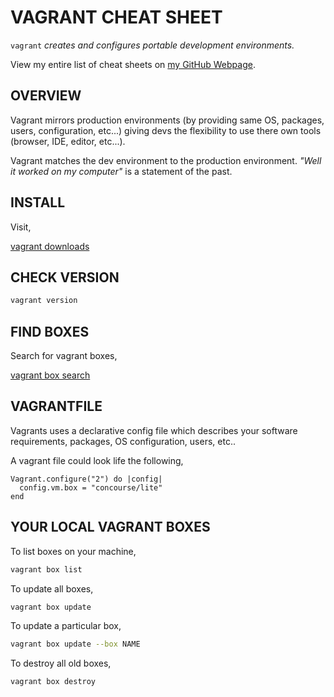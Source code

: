 # VAGRANT CHEAT SHEET

`vagrant` _creates and configures portable development environments._

View my entire list of cheat sheets on
[my GitHub Webpage](https://jeffdecola.github.io/my-cheat-sheets/).

## OVERVIEW

Vagrant mirrors production environments (by providing same OS,
packages, users, configuration, etc...) giving devs the
flexibility to use there own tools (browser, IDE, editor, etc...).

Vagrant matches the dev environment to the production environment.
_"Well it worked on my computer"_ is a statement of the past.

## INSTALL

Visit,

[vagrant downloads](https://www.vagrantup.com/downloads.html)

## CHECK VERSION

```bash
vagrant version
```

## FIND BOXES

Search for vagrant boxes,

[vagrant box search](https://app.vagrantup.com/boxes/search)

## VAGRANTFILE

Vagrants uses a declarative config file which describes your
software requirements, packages, OS configuration, users, etc..

A vagrant file could look life the following,

```code
Vagrant.configure("2") do |config|
  config.vm.box = "concourse/lite"
end
```

## YOUR LOCAL VAGRANT BOXES

To list boxes on your machine,

```bash
vagrant box list
```

To update all boxes,

```bash
vagrant box update
```

To update a particular box,

```bash
vagrant box update --box NAME
```

To destroy all old boxes,

```bash
vagrant box destroy
```


